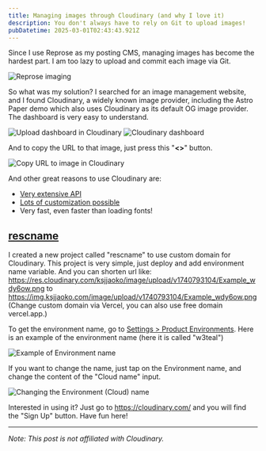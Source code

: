 ```yaml
---
title: Managing images through Cloudinary (and why I love it)
description: You don't always have to rely on Git to upload images!
pubDatetime: 2025-03-01T02:43:43.921Z
---
```

Since I use Reprose as my posting CMS, managing images has become the hardest part. I am too lazy to upload and commit each image via Git.

![Reprose imaging](https://res.cloudinary.com/w3teal/image/upload/v1740795542/2025-03-01_09_18_36-Editing_the_file___Reprose_ctcdd0.jpg)

So what was my solution? I searched for an image management website, and I found Cloudinary, a widely known image provider, including the Astro Paper demo which also uses Cloudinary as its default OG image provider. The dashboard is very easy to understand.

![Upload dashboard in Cloudinary](https://res.cloudinary.com/w3teal/image/upload/v1740795972/cloudinary-upload_aki9i2.png)
![Cloudinary dashboard](https://res.cloudinary.com/w3teal/image/upload/v1740795782/cloudinary_jnlqlx.png)

And to copy the URL to that image, just press this "**<>**" button.

![Copy URL to image in Cloudinary](https://res.cloudinary.com/w3teal/image/upload/v1740795886/cloudinary-copy_mg6vjw.jpg)

And other great reasons to use Cloudinary are:
* [Very extensive API](https://cloudinary.com/documentation/cloudinary_sdks)
* [Lots of customization possible](https://cloudinary.com/documentation/transformation_reference)
* Very fast, even faster than loading fonts!

## [rescname](https://github.com/w3teal/rescname)

I created a new project called "rescname" to use custom domain for Cloudinary. This project is very simple, just deploy and add environment name variable. And you can shorten url like:
https://res.cloudinary.com/ksjjaoko/image/upload/v1740793104/Example_wdy6ow.png
to
https://img.ksjjaoko.com/image/upload/v1740793104/Example_wdy6ow.png (Change custom domain via Vercel, you can also use free domain vercel.app.)

To get the environment name, go to [Settings > Product Environments](https://console.cloudinary.com/settings/product-environments). Here is an example of the environment name (here it is called "w3teal")

![Example of Environment name](https://res.cloudinary.com/w3teal/image/upload/v1740796563/cloudinary-env_opifgh.jpg)

If you want to change the name, just tap on the Environment name, and change the content of the "Cloud name" input.

![Changing the Environment (Cloud) name](https://res.cloudinary.com/w3teal/image/upload/v1740796841/cloudinary-name_kxga03.png)

Interested in using it? Just go to https://cloudinary.com/ and you will find the "Sign Up" button. Have fun here!

---

*Note: This post is not affiliated with Cloudinary.*